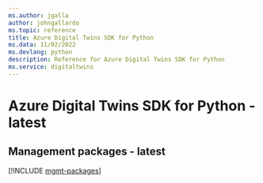 ```yaml
---
ms.author: jgalla
author: johngallardo
ms.topic: reference
title: Azure Digital Twins SDK for Python
ms.data: 11/02/2022
ms.devlang: python
description: Reference for Azure Digital Twins SDK for Python
ms.service: digitaltwins
---
```

# Azure Digital Twins SDK for Python - latest

## Management packages - latest
[!INCLUDE [mgmt-packages](digital-twins-mgmt-index.md)]